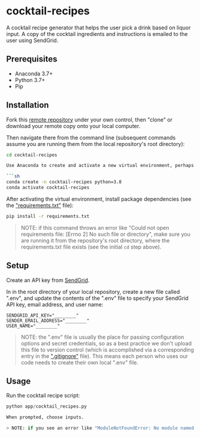 # cocktail-recipes

A cocktail recipe generator that helps the user pick a drink based on liquor input. A copy of the cocktail ingredients and instructions is emailed to the user using SendGrid.

## Prerequisites

  + Anaconda 3.7+
  + Python 3.7+
  + Pip

## Installation

Fork this [remote repository](https://github.com/mnc345/cocktail-recipes) under your own control, then "clone" or download your remote copy onto your local computer.

Then navigate there from the command line (subsequent commands assume you are running them from the local repository's root directory):

```sh
cd cocktail-recipes

Use Anaconda to create and activate a new virtual environment, perhaps called "cocktail-recipes":

```sh
conda create -n cocktail-recipes python=3.8
conda activate cocktail-recipes
```

After activating the virtual environment, install package dependencies (see the ["requirements.txt"](/requirements.txt) file):

```sh
pip install -r requirements.txt
```

> NOTE: if this command throws an error like "Could not open requirements file: [Errno 2] No such file or directory", make sure you are running it from the repository's root directory, where the requirements.txt file exists (see the initial `cd` step above).

## Setup

Create an API key from [SendGrid](https://sendgrid.com/solutions/email-api/).

In in the root directory of your local repository, create a new file called ".env", and update the contents of the ".env" file to specify your SendGrid API key, email address, and user name:

    SENDGRID_API_KEY="________"
    SENDER_EMAIL_ADDRESS="________"
    USER_NAME="________"

> NOTE: the ".env" file is usually the place for passing configuration options and secret credentials, so as a best practice we don't upload this file to version control (which is accomplished via a corresponding entry in the [".gitignore"](/.gitignore) file). This means each person who uses our code needs to create their own local ".env" file.

## Usage

Run the cocktail recipe script:

```py
python app/cocktail_recipes.py

When prompted, choose inputs.

> NOTE: if you see an error like "ModuleNotFoundError: No module named '...'", it's because the given package isn't installed, so run the `pip` command above to ensure that package has been installed into the virtual environment.
